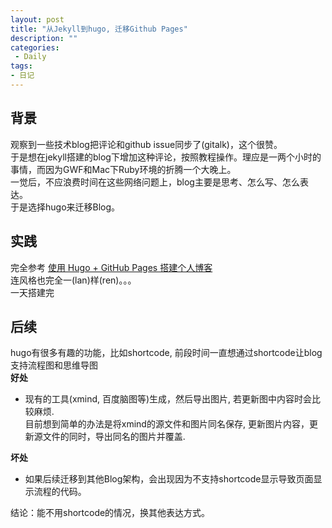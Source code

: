 ```yaml
---
layout: post
title: "从Jekyll到hugo, 迁移Github Pages"
description: ""
categories: 
 - Daily
tags: 
- 日记
---
```


## 背景  
观察到一些技术blog把评论和github issue同步了(gitalk)，这个很赞。  
于是想在jekyll搭建的blog下增加这种评论，按照教程操作。理应是一两个小时的事情，而因为GWF和Mac下Ruby环境的折腾一个大晚上。  
一觉后，不应浪费时间在这些网络问题上，blog主要是思考、怎么写、怎么表达。  
于是选择hugo来迁移Blog。    

## 实践  
完全参考 [使用 Hugo + GitHub Pages 搭建个人博客](https://mogeko.me/2018/018/)   
连风格也完全一(lan)样(ren)。。。  
一天搭建完  

## 后续  
hugo有很多有趣的功能，比如shortcode, 前段时间一直想通过shortcode让blog支持流程图和思维导图  
**好处**  

* 现有的工具(xmind, 百度脑图等)生成，然后导出图片, 若更新图中内容时会比较麻烦.  
  目前想到简单的办法是将xmind的源文件和图片同名保存, 更新图片内容，更新源文件的同时，导出同名的图片并覆盖.  

**坏处**  

* 如果后续迁移到其他Blog架构，会出现因为不支持shortcode显示导致页面显示流程的代码。  

结论：能不用shortcode的情况，换其他表达方式。  
